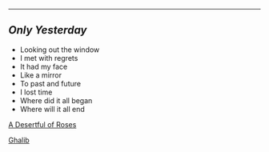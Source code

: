 ---
*Only Yesterday*
-


- Looking out the window
- I met with regrets
- It had my face
- Like a mirror
- To past and future
- I lost time
- Where did it all began
- Where will it all end

<a href="http://www.columbia.edu/itc/mealac/pritchett/00ghalib/"> A Desertful of Roses </a>

[Ghalib](http://www.columbia.edu/itc/mealac/pritchett/00ghalib/)


